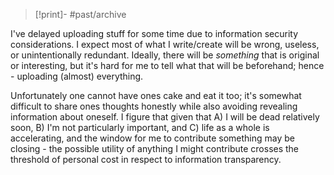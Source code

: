 > [!print]- #past/archive 
> 

I've delayed uploading stuff for some time due to information security considerations. I expect most of what I write/create will be wrong, useless, or unintentionally redundant. Ideally, there will be *something* that is original or interesting, but it's hard for me to tell what that will be beforehand; hence - uploading (almost) everything.

Unfortunately one cannot have ones cake and eat it too; it's somewhat difficult to share ones thoughts honestly while also avoiding revealing information about oneself. I figure that given that A) I will be dead relatively soon, B) I'm not particularly important, and C) life as a whole is accelerating, and the window for me to contribute something may be closing - the possible utility of anything I might contribute crosses the threshold of personal cost in respect to information transparency.